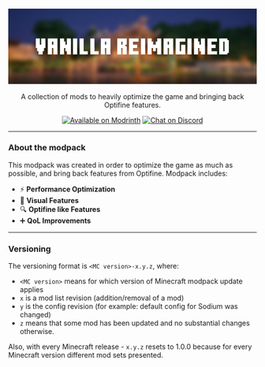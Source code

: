 <div align="center">

![Banner](/assets/banner.png)

A collection of mods to heavily optimize the game and bringing back Optifine features.

[![Available on Modrinth](https://cdn.jsdelivr.net/npm/@intergrav/devins-badges@3/assets/cozy/available/modrinth_vector.svg)](https://modrinth.com/modpack/vred)
[![Chat on Discord](https://cdn.jsdelivr.net/npm/@intergrav/devins-badges@3/assets/cozy/social/discord-plural_vector.svg)](https://discord.gg/qNyybSSPm5)
</div>

---

### About the modpack

This modpack was created in order to optimize the game as much as possible, and bring back features from Optifine. Modpack includes:

- ⚡ **Performance Optimization**
- 🎨 **Visual Features**
- 🔍 **Optifine like Features**
- ➕ **QoL Improvements**

---

### Versioning
The versioning format is `<MC version>-x.y.z`, where:

- `<MC version>` means for which version of Minecraft modpack update applies
- `x` is a mod list revision (addition/removal of a mod)
- `y` is the config revision (for example: default config for Sodium was changed)
- `z` means that some mod has been updated and no substantial changes otherwise.

Also, with every Minecraft release - `x.y.z` resets to 1.0.0 because for every Minecraft version different mod sets presented.
